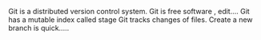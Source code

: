 Git is a distributed version control system.
Git is free software , edit....
Git has a mutable index called stage
Git tracks changes of files.
Create a new branch is quick.....
